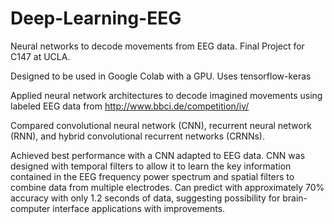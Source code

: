 # Deep-Learning-EEG
Neural networks to decode movements from EEG data. Final Project for C147 at UCLA.

Designed to be used in Google Colab with a GPU. Uses tensorflow-keras

Applied neural network architectures to decode imagined movements using labeled EEG data from http://www.bbci.de/competition/iv/

Compared convolutional neural network (CNN), recurrent neural network (RNN), and hybrid convolutional recurrent networks (CRNNs).

Achieved best performance with a CNN adapted to EEG data. CNN was designed with temporal filters to allow it to learn the key information contained in the EEG frequency power spectrum and spatial filters to combine data from multiple electrodes.  Can predict with approximately 70% accuracy with only 1.2 seconds of data, suggesting possibility for brain-computer interface applications with improvements. 
